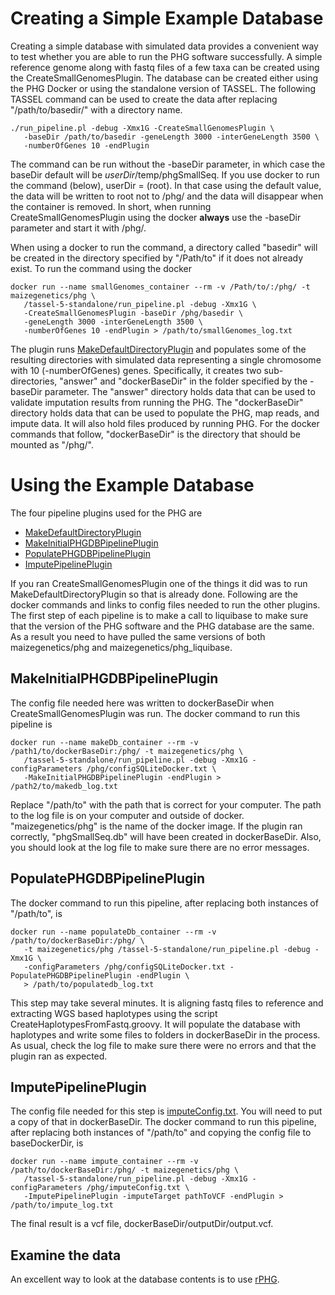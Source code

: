 # Creating a Simple Example Database

Creating a simple database with simulated data provides a convenient way to test whether you are able to run the 
PHG software successfully. A simple reference genome along with fastq files of a few taxa can be created using the 
CreateSmallGenomesPlugin. The database can be created either using the PHG Docker or using the standalone version of TASSEL.
The following TASSEL command can be used to create the data after replacing "/path/to/basedir/" with a directory name. 

```
./run_pipeline.pl -debug -Xmx1G -CreateSmallGenomesPlugin \
   -baseDir /path/to/basedir -geneLength 3000 -interGeneLength 3500 \
   -numberOfGenes 10 -endPlugin
```

The command can be run without the -baseDir parameter, in which case the baseDir default will be *userDir*/temp/phgSmallSeq. 
If you use docker to run the command (below), userDir = (root). In that case using the default value, the data will be 
written to root not to /phg/ and the data will disappear when the container is removed. In short, when running 
CreateSmallGenomesPlugin using the docker **always** use the -baseDir parameter and start it with /phg/.

When using a docker to run the command, a directory called "basedir" will be created in the directory specified by 
"/Path/to" if it does not already exist. To run the command using the docker

```
docker run --name smallGenomes_container --rm -v /Path/to/:/phg/ -t maizegenetics/phg \
   /tassel-5-standalone/run_pipeline.pl -debug -Xmx1G \
   -CreateSmallGenomesPlugin -baseDir /phg/basedir \
   -geneLength 3000 -interGeneLength 3500 \
   -numberOfGenes 10 -endPlugin > /path/to/smallGenomes_log.txt
```

The plugin runs [MakeDefaultDirectoryPlugin](MakeDefaultDirectory.md) and populates some of the resulting directories 
with simulated data representing a single chromosome with 10 (-numberOfGenes) genes. Specifically, it creates two sub-directories, "answer" and "dockerBaseDir"
in the folder specified by the -baseDir parameter. The "answer" directory holds data that can be used to validate imputation
results from running the PHG. The "dockerBaseDir" directory holds data that can be used to populate the PHG, map reads, 
and impute data. It will also hold files produced by running PHG. For the docker commands that follow, "dockerBaseDir" is the 
directory that should be mounted as "/phg/".

# Using the Example Database


The four pipeline plugins used for the PHG are

* [MakeDefaultDirectoryPlugin](MakeDefaultDirectory.md)
* [MakeInitialPHGDBPipelinePlugin](MakeInitialPHGDBPipeline.md)
* [PopulatePHGDBPipelinePlugin](PopulatePHGDBPipeline.md)
* [ImputePipelinePlugin](ImputeWithPHG_main.md)

If you ran CreateSmallGenomesPlugin one of the things it did was to run MakeDefaultDirectoryPlugin so that is already 
done. Following are the docker commands and links to config files needed to run the other plugins. The first step of 
each pipeline is to make a call to liquibase to  make sure that the version of the PHG software and the PHG database are
 the same. As a result you need to have pulled the same versions of both maizegenetics/phg and maizegenetics/phg_liquibase. 
 
## MakeInitialPHGDBPipelinePlugin
 
The config file needed here was written to dockerBaseDir when CreateSmallGenomesPlugin was run. The docker command to run this pipeline is

```
docker run --name makeDb_container --rm -v /path1/to/dockerBaseDir:/phg/ -t maizegenetics/phg \
   /tassel-5-standalone/run_pipeline.pl -debug -Xmx1G -configParameters /phg/configSQLiteDocker.txt \
   -MakeInitialPHGDBPipelinePlugin -endPlugin > /path2/to/makedb_log.txt
```

Replace "/path/to" with the path that is correct for your computer. The path to the log file is on your computer and 
outside of docker. "maizegenetics/phg" is the name of the docker image. If the plugin ran correctly, "phgSmallSeq.db" will 
have been created in dockerBaseDir. Also, you should look at the log file to make sure there are no error messages. 

## PopulatePHGDBPipelinePlugin
 
The docker command to run this pipeline, after replacing both instances of "/path/to", is

```
docker run --name populateDb_container --rm -v /path/to/dockerBaseDir:/phg/ \
   -t maizegenetics/phg /tassel-5-standalone/run_pipeline.pl -debug -Xmx1G \
   -configParameters /phg/configSQLiteDocker.txt -PopulatePHGDBPipelinePlugin -endPlugin \
   > /path/to/populatedb_log.txt

```


This step may take several minutes. It is aligning fastq files to reference and extracting WGS based haplotypes using the 
script CreateHaplotypesFromFastq.groovy. It will populate the database with haplotypes and write some files to folders in 
dockerBaseDir in the process. As usual, check the log file to make sure there were no errors and that the plugin ran as expected.
 
## ImputePipelinePlugin
 
 The config file needed for this step is [imputeConfig.txt](../Files/imputeConfig.txt). You will need to put a copy of that in dockerBaseDir. The docker command 
 to run this pipeline, after replacing both instances of "/path/to" and copying the config file to baseDockerDir, is

```
docker run --name impute_container --rm -v /path/to/dockerBaseDir:/phg/ -t maizegenetics/phg \
   /tassel-5-standalone/run_pipeline.pl -debug -Xmx1G -configParameters /phg/imputeConfig.txt \
   -ImputePipelinePlugin -imputeTarget pathToVCF -endPlugin > /path/to/impute_log.txt
```

The final result is a vcf file, dockerBaseDir/outputDir/output.vcf.

## Examine the data

An excellent way to look at the database contents is to use [rPHG](https://bitbucket.org/bucklerlab/rphg/wiki/Home).